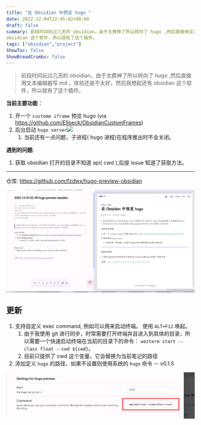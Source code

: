 ```yaml
---
title: "在 Obsidian 中预览 hugo "
date: 2022-12-04T22:45:02+08:00
draft: false
summary: 前段时间玩过几天的 obsidian，由于太费神了所以转向了 hugo ,然后直接用文本编辑器写 md ，体验还是不太好，然后我想起还有
obsidian 这个软件，所以就有了这个插件。
tags: ["obsidian","project"]
ShowToc: false
ShowBreadCrumbs: false
---
```


> 前段时间玩过几天的 obsidian，由于太费神了所以转向了 hugo ,然后直接用文本编辑器写 md ，体验还是不太好，然后我想起还有
> obsidian 这个软件，所以就有了这个插件。

**当前主要功能**：

1. 开一个 `custome iframe` 预览 hugo (via https://github.com/Ellpeck/ObsidianCustomFrames)
2. 后台启动 `hugo server`![](static/images/Pasted%20image%2020221205140050.png)
    1. 当前还有一点问题，子进程( hugo 进程)在程序推出时不会关闭。

**遇到的问题**:

1. 获取 obsidian 打开的目录不知道 api( cwd ),后提 issue 知道了获取方法。

---

仓库: https://github.com/fzdwx/hugo-preview-obsidian

![运行图例，左编辑区域，右预览区域](/images/12.png)

## 更新

1. 支持自定义 exec command, 例如可以用来启动终端。 使用 `ALT+F12` 唤起。
    1. 由于我使用 git
       进行同步，时常需要打开终端并且进入到具体的目录，所以需要一个快速启动终端在当前的目录下的命令： `wezterm start --class float --cwd ${cwd}`。
    2. 目前只提供了 cwd 这个变量，它会替换为当前笔记的路径
2. 添加定义 `hugo` 的路径，如果不设置则使用系统的 `hugo` 命令 -- v0.1.5

![自定义 command 配置示例](/images/13.png)